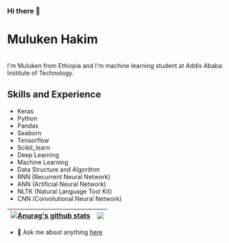 ### Hi there 👋

# Muluken Hakim
<br />
I'm Muluken from Ethiopia and I'm machine learning student at Addis Ababa Institute of Technology.


## Skills and Experience
* Keras
* Python
* Pandas
* Seaborn
* Tensorflow
* Scikit_learn
* Deep Learning
* Machine Learning
* Data Structure and Algorithm
* RNN (Recurrent Neural Network)
* ANN (Artificial Neural Network)
* NLTK (Natural Language Tool Kit)
* CNN (Convolutional Neural Network)


| <a href="https://github.com/MuleHakim/github-readme-stats"><img align="center" src="https://github-readme-stats.vercel.app/api?username=MuleHakim&show_icons=true&include_all_commits=true&theme=buefy&hide_border=true" alt="Anurag's github stats" /></a> | <a href="https://github.com/MuleHakim/github-readme-stats"><img align="center" src="https://github-readme-stats.vercel.app/api/top-langs/?username=MuleHakim&layout=compact&theme=buefy&hide_border=true" /></a> |
| ------------- | ------------- |

- 💬 Ask me about anything [here](https://github.com/MuleHakim/MuleHakim/issues)
